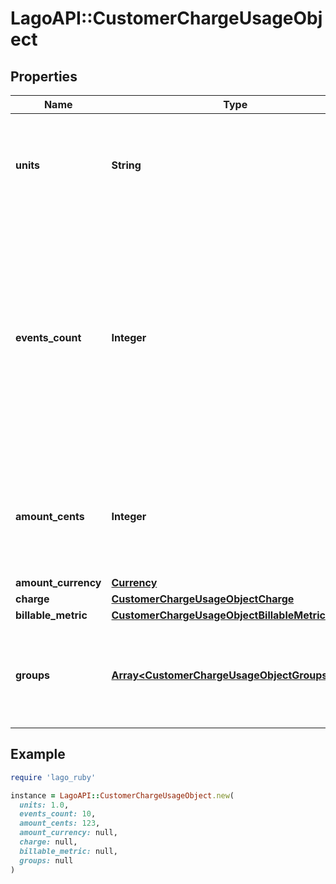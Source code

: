 # LagoAPI::CustomerChargeUsageObject

## Properties

| Name | Type | Description | Notes |
| ---- | ---- | ----------- | ----- |
| **units** | **String** | The number of units consumed by the customer for a specific charge item. |  |
| **events_count** | **Integer** | The quantity of usage events that have been recorded for a particular charge during the specified time period. These events may also be referred to as the number of transactions in some contexts. |  |
| **amount_cents** | **Integer** | The amount in cents, tax excluded, consumed by the customer for a specific charge item. |  |
| **amount_currency** | [**Currency**](Currency.md) |  |  |
| **charge** | [**CustomerChargeUsageObjectCharge**](CustomerChargeUsageObjectCharge.md) |  |  |
| **billable_metric** | [**CustomerChargeUsageObjectBillableMetric**](CustomerChargeUsageObjectBillableMetric.md) |  |  |
| **groups** | [**Array&lt;CustomerChargeUsageObjectGroupsInner&gt;**](CustomerChargeUsageObjectGroupsInner.md) | Array of group object, representing multiple dimensions for a charge item. |  |

## Example

```ruby
require 'lago_ruby'

instance = LagoAPI::CustomerChargeUsageObject.new(
  units: 1.0,
  events_count: 10,
  amount_cents: 123,
  amount_currency: null,
  charge: null,
  billable_metric: null,
  groups: null
)
```

